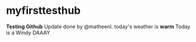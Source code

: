 # myfirsttesthub
**Testing Github**
Update done by @matheenl. today's weather is **warm**
Today is a Windy DAAAY
